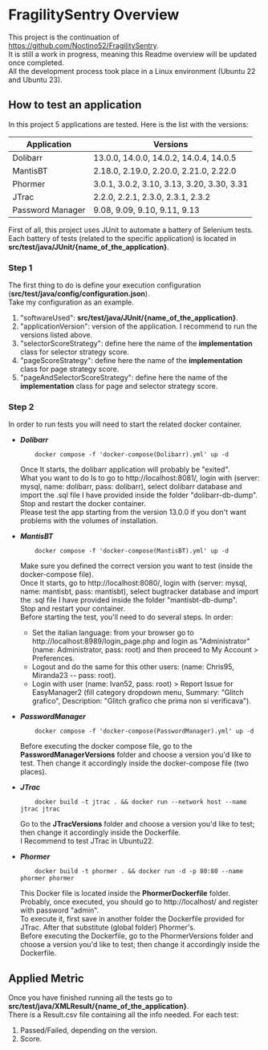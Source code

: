 # FragilitySentry Overview

This project is the continuation of https://github.com/Noctino52/FragilitySentry. <br />
It is still a work in progress, meaning this Readme overview will be updated once completed. <br/>
All the development process took place in a Linux environment (Ubuntu 22 and Ubuntu 23). <br />

## How to test an application

In this project 5 applications are tested. Here is the list with the versions: <br />

| Application         | Versions                                   |
|---------------------|--------------------------------------------|
| Dolibarr            | 13.0.0, 14.0.0, 14.0.2, 14.0.4, 14.0.5     |
| MantisBT            | 2.18.0, 2.19.0, 2.20.0, 2.21.0, 2.22.0     |
| Phormer             | 3.0.1, 3.0.2, 3.10, 3.13, 3.20, 3.30, 3.31 |
| JTrac               | 2.2.0, 2.2.1, 2.3.0, 2.3.1, 2.3.2          |
| Password Manager    | 9.08, 9.09, 9.10, 9.11, 9.13               |

First of all, this project uses JUnit to automate a battery of Selenium tests. <br />
Each battery of tests (related to the specific application) is located in __src/test/java/JUnit/{name_of_the_application}__. <br />

### Step 1

The first thing to do is define your execution configuration (__src/test/java/config/configuration.json__). <br />
Take my configuration as an example. <br />
1. "softwareUsed": __src/test/java/JUnit/{name_of_the_application}__.
2. "applicationVersion": version of the application. I recommend to run the versions listed above.
3. "selectorScoreStrategy": define here the name of the __implementation__ class for selector strategy score.
4. "pageScoreStrategy": define here the name of the __implementation__ class for page strategy score.
5. "pageAndSelectorScoreStrategy": define here the name of the __implementation__ class for page and selector strategy score. <br />

### Step 2

In order to run tests you will need to start the related docker container. <br />
* ___Dolibarr___
    ```shell
        docker compose -f 'docker-compose(Dolibarr).yml' up -d
    ```
    Once It starts, the dolibarr application will probably be "exited". <br />
    What you want to do Is to go to http://localhost:8081/, login with (server: mysql, name: dolibarr, pass: dolibarr), select dolibarr database and import the .sql file I have provided inside the folder "dolibarr-db-dump". <br />
    Stop and restart the docker container. <br />
    Please test the app starting from the version 13.0.0 if you don't want problems with the volumes of installation. <br />   


* ___MantisBT___
    ```shell
        docker compose -f 'docker-compose(MantisBT).yml' up -d
    ```
  Make sure you defined the correct version you want to test (inside the docker-compose file). <br />
  Once It starts, go to http://localhost:8080/, login with (server: mysql, name: mantisbt, pass: mantisbt), select bugtracker database and import the .sql file I have provided inside the folder "mantisbt-db-dump". <br />
  Stop and restart your container. <br />
  Before starting the test, you'll need to do several steps. In order:
  - Set the italian language: from your browser go to http://localhost:8989/login_page.php and login as "Administrator" (name: Administrator, pass: root) and then proceed to My Account > Preferences.
  - Logout and do the same for this other users: (name: Chris95, Miranda23 -- pass: root).
  - Login with user (name: Ivan52, pass: root) > Report Issue for EasyManager2 (fill category dropdown menu, Summary: "Glitch grafico", Description: "Glitch grafico che prima non si verificava").


* ___PasswordManager___
    ```shell
        docker compose -f 'docker-compose(PasswordManager).yml' up -d
    ```
    Before executing the docker compose file, go to the __PasswordManagerVersions__ folder and choose a version you'd like to test. Then change it accordingly inside the docker-compose file (two places). <br />
 

* ___JTrac___
    ```shell
        docker build -t jtrac . && docker run --network host --name jtrac jtrac
    ```
  Go to the __JTracVersions__ folder and choose a version you'd like to test; then change it accordingly inside the Dockerfile. <br />
  I Recommend to test JTrac in Ubuntu22. <br />


* ___Phormer___
    ```shell
        docker build -t phormer . && docker run -d -p 80:80 --name phormer phormer
    ```
  This Docker file is located inside the __PhormerDockerfile__ folder. <br />
  Probably, once executed, you should go to http://localhost/ and register with password "admin". <br />
  To execute it, first save in another folder the Dockerfile provided for JTrac. After that substitute (global folder) Phormer's. <br />
  Before executing the Dockerfile, go to the PhormerVersions folder and choose a version you'd like to test; then change it accordingly inside the Dockerfile. <br />


## Applied Metric

Once you have finished running all the tests go to __src/test/java/XMLResult/{name_of_the_application}__. <br />
There is a Result.csv file containing all the info needed. For each test: <br />
1. Passed/Failed, depending on the version.
2. Score.